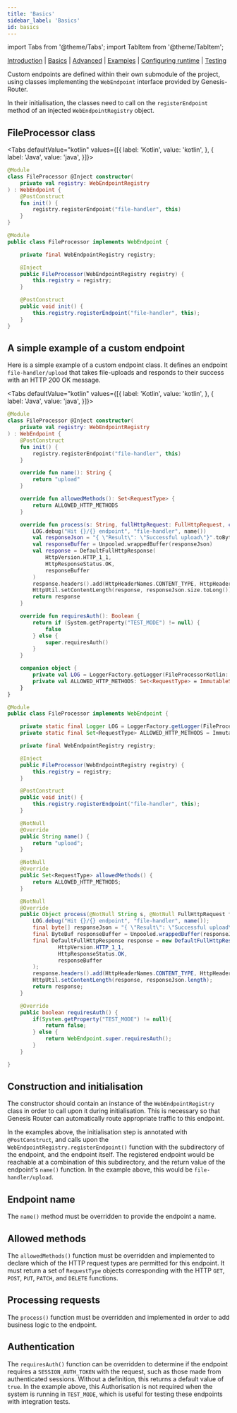 ```yaml
---
title: 'Basics'
sidebar_label: 'Basics'
id: basics
---
```


import Tabs from '@theme/Tabs';
import TabItem from '@theme/TabItem';

[Introduction](/server/integration/custom-endpoints/introduction/) | [Basics](/server/integration/custom-endpoints/basics/) |  [Advanced](/server/integration/custom-endpoints/advanced/) | [Examples](/server/integration/custom-endpoints/examples/) | [Configuring runtime](/server/integration/custom-endpoints/configuring-runtime/) | [Testing](/server/integration/custom-endpoints/testing/)

Custom endpoints are defined within their own submodule of the project, using classes implementing the `WebEndpoint` interface provided by Genesis-Router.

In their initialisation, the classes need to call on the `registerEndpoint` method of an injected `WebEndpointRegistry` object.

## FileProcessor class
<Tabs defaultValue="kotlin" values={[{ label: 'Kotlin', value: 'kotlin', }, { label: 'Java', value: 'java', }]}>
<TabItem value="kotlin">

```kotlin
@Module
class FileProcessor @Inject constructor(
    private val registry: WebEndpointRegistry
) : WebEndpoint {
    @PostConstruct
    fun init() {
        registry.registerEndpoint("file-handler", this)
    }
}
```

</TabItem>
<TabItem value="java">

```java
@Module
public class FileProcessor implements WebEndpoint {

    private final WebEndpointRegistry registry;

    @Inject
    public FileProcessor(WebEndpointRegistry registry) {
        this.registry = registry;
    }

    @PostConstruct
    public void init() {
        this.registry.registerEndpoint("file-handler", this);
    }
}
```

</TabItem>
</Tabs>

## A simple example of a custom endpoint

Here is a simple example of a custom endpoint class. It defines an endpoint `file-handler/upload` that takes file-uploads and responds to their success with an HTTP 200 OK message.

<Tabs defaultValue="kotlin" values={[{ label: 'Kotlin', value: 'kotlin', }, { label: 'Java', value: 'java', }]}>
<TabItem value="kotlin">

```kotlin
@Module
class FileProcessor @Inject constructor(
    private val registry: WebEndpointRegistry
) : WebEndpoint {
    @PostConstruct
    fun init() {
        registry.registerEndpoint("file-handler", this)
    }

    override fun name(): String {
        return "upload"
    }

    override fun allowedMethods(): Set<RequestType> {
        return ALLOWED_HTTP_METHODS
    }

    override fun process(s: String, fullHttpRequest: FullHttpRequest, channel: Channel): Any {
        LOG.debug("Hit {}/{} endpoint", "file-handler", name())
        val responseJson = "{ \"Result\": \"Successful upload\"}".toByteArray(StandardCharsets.UTF_8)
        val responseBuffer = Unpooled.wrappedBuffer(responseJson)
        val response = DefaultFullHttpResponse(
            HttpVersion.HTTP_1_1,
            HttpResponseStatus.OK,
            responseBuffer
        )
        response.headers().add(HttpHeaderNames.CONTENT_TYPE, HttpHeaderValues.APPLICATION_JSON)
        HttpUtil.setContentLength(response, responseJson.size.toLong())
        return response
    }

    override fun requiresAuth(): Boolean {
        return if (System.getProperty("TEST_MODE") != null) {
            false
        } else {
            super.requiresAuth()
        }
    }

    companion object {
        private val LOG = LoggerFactory.getLogger(FileProcessorKotlin::class.java)
        private val ALLOWED_HTTP_METHODS: Set<RequestType> = ImmutableSet.of(RequestType.POST)
    }
}
```

</TabItem>
<TabItem value="java">

```java
@Module
public class FileProcessor implements WebEndpoint {

    private static final Logger LOG = LoggerFactory.getLogger(FileProcessor.class);
    private static final Set<RequestType> ALLOWED_HTTP_METHODS = ImmutableSet.of(RequestType.POST);

    private final WebEndpointRegistry registry;

    @Inject
    public FileProcessor(WebEndpointRegistry registry) {
        this.registry = registry;
    }

    @PostConstruct
    public void init() {
        this.registry.registerEndpoint("file-handler", this);
    }

    @NotNull
    @Override
    public String name() {
        return "upload";
    }

    @NotNull
    @Override
    public Set<RequestType> allowedMethods() {
        return ALLOWED_HTTP_METHODS;
    }

    @NotNull
    @Override
    public Object process(@NotNull String s, @NotNull FullHttpRequest fullHttpRequest, @NotNull Channel channel) {
        LOG.debug("Hit {}/{} endpoint", "file-handler", name());
        final byte[] responseJson = "{ \"Result\": \"Successful upload\"}".getBytes(StandardCharsets.UTF_8);
        final ByteBuf responseBuffer = Unpooled.wrappedBuffer(responseJson);
        final DefaultFullHttpResponse response = new DefaultFullHttpResponse(
                HttpVersion.HTTP_1_1,
                HttpResponseStatus.OK,
                responseBuffer
        );
        response.headers().add(HttpHeaderNames.CONTENT_TYPE, HttpHeaderValues.APPLICATION_JSON);
        HttpUtil.setContentLength(response, responseJson.length);
        return response;
    }

    @Override
    public boolean requiresAuth() {
        if(System.getProperty("TEST_MODE") != null){
            return false;
        } else {
            return WebEndpoint.super.requiresAuth();
        }
    }

}
```

</TabItem>
</Tabs>

## Construction and initialisation
The constructor should contain an instance of the `WebEndpointRegistry` class in order to call upon it during initialisation. This is necessary so that Genesis Router can automatically route appropriate traffic to this endpoint.

In the examples above, the initialisation step is annotated with `@PostConstruct`, and calls upon the `WebEndpointRegistry.registerEndpoint()` function with the subdirectory of the endpoint, and the endpoint itself. The registered endpoint would be reachable at a combination of this subdirectory, and the return value of the endpoint's `name()` function. In the example above, this would be `file-handler/upload`.

## Endpoint name
The `name()` method must be overridden to provide the endpoint a name.

## Allowed methods
The `allowedMethods()` function must be overridden and implemented to declare which of the HTTP request types are permitted for this endpoint. It must return a set of `RequestType` objects corresponding with the HTTP `GET`, `POST`, `PUT`, `PATCH`, and `DELETE` functions.

## Processing requests
The `process()` function must be overridden and implemented in order to add business logic to the endpoint.

## Authentication
The `requiresAuth()` function can be overridden to determine if the endpoint requires a `SESSION_AUTH_TOKEN` with the request, such as those made from authenticated sessions. Without a definition, this returns a default value of `true`. In the example above, this Authorisation is not required when the system is running in `TEST_MODE`, which is useful for testing these endpoints with integration tests.
